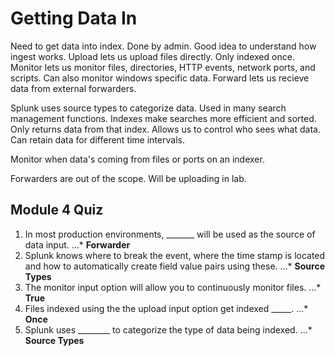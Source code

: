 # Getting Data In

Need to get data into index. Done by admin. Good idea to understand how ingest works. Upload lets us upload files directly. Only indexed once. Monitor lets us monitor files, directories, HTTP events, network ports, and scripts. Can also monitor windows specific data. Forward lets us recieve data from external forwarders. 

Splunk uses source types to categorize data. Used in many search management functions. Indexes make searches more efficient and sorted. Only returns data from that index. Allows us to control who sees what data. Can retain data for different time intervals. 

Monitor when data's coming from files or ports on an indexer. 

Forwarders are out of the scope. Will be uploading in lab. 

## Module 4 Quiz
1. In most production environments, _______ will be used as the source of data input.
...* **Forwarder**
2. Splunk knows where to break the event, where the time stamp is located and how to automatically create field value pairs using these.
...* **Source Types**
3. The monitor input option will allow you to continuously monitor files.
...* **True**
4. Files indexed using the the upload input option get indexed _____.
...* **Once**
5. Splunk uses ________ to categorize the type of data being indexed.
...* **Source Types**

